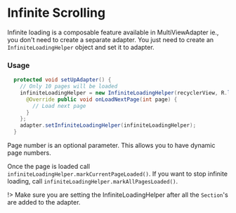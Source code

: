 # Infinite Scrolling

Infinite loading is a composable feature available in MultiViewAdapter ie., you don't need to create a separate adapter. You just need to create an ``InfiniteLoadingHelper`` object and set it to adapter.

### Usage

```java
  protected void setUpAdapter() {
    // Only 10 pages will be loaded
    infiniteLoadingHelper = new InfiniteLoadingHelper(recyclerView, R.layout.item_loading_footer, 10) {
      @Override public void onLoadNextPage(int page) {
        // Load next page
      }
    };
    adapter.setInfiniteLoadingHelper(infiniteLoadingHelper);
  }
```

Page number is an optional parameter. This allows you to have dynamic page numbers.

Once the page is loaded call ``infiniteLoadingHelper.markCurrentPageLoaded()``. If you want to stop infinite loading, call ``infiniteLoadingHelper.markAllPagesLoaded()``.

!> Make sure you are setting the InfiniteLoadingHelper after all the ``Section``'s are added to the adapter.